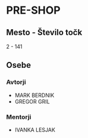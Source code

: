 # PRE-SHOP
## Mesto - Število točk
2 - 141
## Osebe
### Avtorji
 * MARK BERDNIK
 * GREGOR GRIL
### Mentorji
 * IVANKA LESJAK